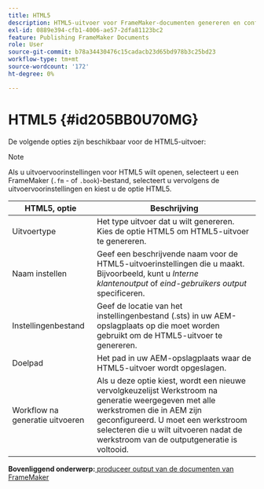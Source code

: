 ```yaml
---
title: HTML5
description: HTML5-uitvoer voor FrameMaker-documenten genereren en configureren in AEM Guides.
exl-id: 0889e394-cfb1-4006-ae57-2dfa81123bc2
feature: Publishing FrameMaker Documents
role: User
source-git-commit: b78a34430476c15cadacb23d65bd978b3c25bd23
workflow-type: tm+mt
source-wordcount: '172'
ht-degree: 0%

---
```


# HTML5 {#id205BB0U70MG}

De volgende opties zijn beschikbaar voor de HTML5-uitvoer:

>[!NOTE]
>
> Als u uitvoervoorinstellingen voor HTML5 wilt openen, selecteert u een FrameMaker \(`.fm` - of `.book`\)-bestand, selecteert u vervolgens de uitvoervoorinstellingen en kiest u de optie HTML5.

| HTML5, optie | Beschrijving |
|------------|-----------|
| Uitvoertype | Het type uitvoer dat u wilt genereren. Kies de optie HTML5 om HTML5-uitvoer te genereren. |
| Naam instellen | Geef een beschrijvende naam voor de HTML5-uitvoerinstellingen die u maakt. Bijvoorbeeld, kunt u *Interne klantenoutput* of *eind-gebruikers output* specificeren. |
| Instellingenbestand | Geef de locatie van het instellingenbestand \(.sts\) in uw AEM-opslagplaats op die moet worden gebruikt om de HTML5-uitvoer te genereren. |
| Doelpad | Het pad in uw AEM-opslagplaats waar de HTML5-uitvoer wordt opgeslagen. |
| Workflow na generatie uitvoeren | Als u deze optie kiest, wordt een nieuwe vervolgkeuzelijst Werkstroom na generatie weergegeven met alle werkstromen die in AEM zijn geconfigureerd. U moet een werkstroom selecteren die u wilt uitvoeren nadat de werkstroom van de outputgeneratie is voltooid. |

**Bovenliggend onderwerp:**&#x200B;[ produceer output van de documenten van FrameMaker ](fm-output-generatation.md)
